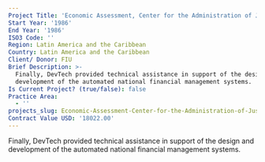 ```yaml
---
Project Title: 'Economic Assessment, Center for the Administration of Justice in Latin America'
Start Year: '1986'
End Year: '1986'
ISO3 Code: ''
Region: Latin America and the Caribbean
Country: Latin America and the Caribbean
Client/ Donor: FIU
Brief Description: >-
  Finally, DevTech provided technical assistance in support of the design and
  development of the automated national financial management systems.
Is Current Project? (true/false): false
Practice Area:
  - ''
projects_slug: Economic-Assessment-Center-for-the-Administration-of-Justice-in-Latin-America
Contract Value USD: '18022.00'
---
```

Finally, DevTech provided technical assistance in support of the design and development of the automated national financial management systems.